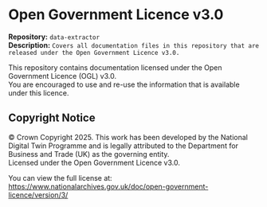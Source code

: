 # Open Government Licence v3.0

**Repository:** `data-extractor`  
**Description:** `Covers all documentation files in this repository that are released under the Open Government Licence v3.0.`

<!-- SPDX-License-Identifier: OGL-UK-3.0 -->

This repository contains documentation licensed under the Open Government Licence (OGL) v3.0.  
You are encouraged to use and re-use the information that is available under this licence.

## Copyright Notice

© Crown Copyright 2025. This work has been developed by the National Digital Twin Programme and is legally attributed to the Department for Business and Trade (UK) as the governing entity.  
Licensed under the Open Government Licence v3.0.

You can view the full license at:  
https://www.nationalarchives.gov.uk/doc/open-government-licence/version/3/
